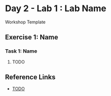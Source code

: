 # Day 2 - Lab 1 : Lab Name

Workshop Template

## Exercise 1: Name

### Task 1: Name

1. TODO

## Reference Links

- [TODO](https://www.microsoft.com)
